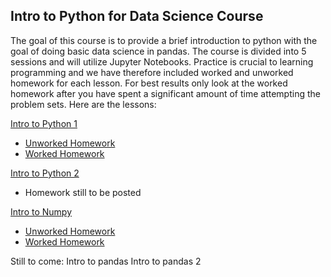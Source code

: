 ## Intro to Python for Data Science Course

The goal of this course is to provide a brief introduction to python with the goal of doing basic data science in pandas.  The course is divided into 5 sessions and will utilize Jupyter Notebooks.  Practice is crucial to learning programming and we have therefore included worked and unworked homework for each lesson.  For best results only look at the worked homework after you have spent a significant amount of time attempting the problem sets. Here are the lessons:

[Intro to Python 1](python_class_01.ipynb)

* [Unworked Homework](intro_to_python01_homework.ipynb)
* [Worked Homework](intro_to_python01_worked.ipynb)

[Intro to Python 2](intro_to_python_cont.ipynb)

* Homework still to be posted

[Intro to Numpy](intro_to_numpy.ipynb)

* [Unworked Homework](intro_numpy_homework.ipynb)
* [Worked Homework](intro_numpy_homework_worked.ipynb)

Still to come:
Intro to pandas
Intro to pandas 2
